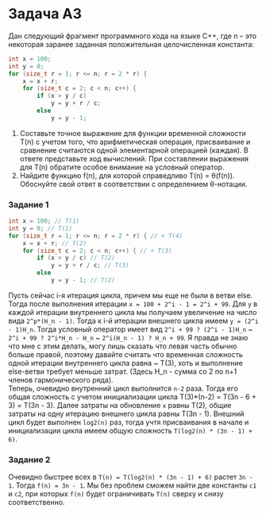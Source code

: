 # Задача A3
Дан следующий фрагмент программного кода на языке C++, где n – это некоторая заранее заданная положительная целочисленная константа:
```cpp
int x = 100;
int y = 0;
for (size_t r = 1; r <= n; r = 2 * r) {
    x = x + r;
    for (size_t c = 2; c < n; c++) {
        if (x > y / c)
            y = y + r / c;
        else
            y = y - 1;
```
1. Составьте точное выражение для функции временной сложности T(n) c учетом того, что арифметическая операция, присваивание и сравнение считаются одной элементарной операцией (каждая). В ответе представьте ход вычислений. При составлении выражения для T(n) обратите особое внимание на условный оператор.
2. Найдите функцию f(n), для которой справедливо T(n) = θ(f(n)). Обоснуйте свой ответ в соответствии с определением θ-нотации.

### Задание 1
```cpp
int x = 100; // T(1)
int y = 0; // T(1)
for (size_t r = 1; r <= n; r = 2 * r) { // + T(4)
    x = x + r; // T(2) 
    for (size_t c = 2; c < n; c++) { // + T(3)
        if (x > y / c) // T(2)
            y = y + r / c; // T(3)
        else
            y = y - 1; // T(2)
```

Пусть сейчас i-я итерация цикла, причем мы еще не были в ветви else. Тогда после выполнения итерации `x = 100 + 2^i - 1 = 2^i + 99`. Для `y` в каждой итерации внутреннего цикла мы получаем увеличение на число вида `2^p*(H_n - 1)`. Тогда к i-й итерации внешнего цикла имеем `y = (2^i - 1)H_n`. Тогда условный оператор имеет вид `2^i + 99 ? (2^i - 1)H_n` ~ `2^i + 99 ? 2^i*H_n - H_n` ~ `2^i(H_n - 1) ? H_n + 99`. Я правда не знаю что мне с этим делать, могу лишь сказать что левая часть обычно больше правой, поэтому давайте считать что временная сложность одной итерации внутреннего цикла равна ~ T(3), хоть и выполнение else-ветви требует меньше затрат. (Здесь H_n - сумма со 2 по n+1 членов гармонического ряда).\
Теперь, очевидно внутренний цикл выполнится `n-2` раза. Тогда его общая сложность с учетом инициализации цикла T(3)*(n-2) = T(3n - 6 + 3) = T(3n - 3). Далее затраты на обновление `x` равны T(2), общие затраты на одну итерацию внешнего цикла равны T(3n - 1). Внешний цикл будет выполнен `log2(n)` раз, тогда учтя присваивания в начале и инициализации цикла имеем общую сложность `T(log2(n) * (3n - 1) + 6)`.

### Задание 2
Очевидно быстрее всех в `T(n) = T(log2(n) * (3n - 1) + 6)` растет `3n - 1`. Тогда `f(n) = 3n - 1`. Мы без проблем сможем найти две константы `c1` и `c2`, при которых `f(n)` будет ограничивать `T(n)` сверху и снизу соответственно.